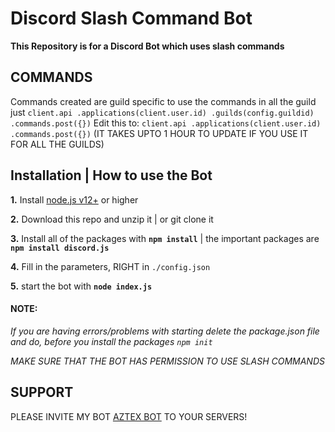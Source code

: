 # Discord Slash Command Bot

**This Repository is for a Discord Bot which uses slash commands**

## COMMANDS

Commands created are guild specific to use the commands in all the guild just
`client.api .applications(client.user.id) .guilds(config.guildid) .commands.post({})`
Edit this to:
`client.api .applications(client.user.id) .commands.post({})`
(IT TAKES UPTO 1 HOUR TO UPDATE IF YOU USE IT FOR ALL THE GUILDS)
## Installation | How to use the Bot

**1.** Install [node.js v12+](https://nodejs.org/api/cli.html#cli_unhandled_rejections_mode) or higher

**2.** Download this repo and unzip it | or git clone it

**3.** Install all of the packages with **`npm install`** | the important packages are **`npm install discord.js`**

**4.** Fill in the parameters, RIGHT in `./config.json`

**5.** start the bot with **`node index.js`**

#### **NOTE:**

_If you are having errors/problems with starting delete the package.json file and do, before you install the packages `npm init`_

_MAKE SURE THAT THE BOT HAS PERMISSION TO USE SLASH COMMANDS_


## SUPPORT

PLEASE INVITE MY BOT [AZTEX BOT](https://discord.com/api/oauth2/authorize?client_id=687257316151656485&permissions=8&scope=bot) TO YOUR SERVERS!
